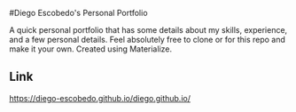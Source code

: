 #Diego Escobedo's Personal Portfolio

A quick personal portfolio that has some details about my skills, experience, and a few personal details. Feel absolutely free to clone or for this repo and make it your own. Created using Materialize.

## Link

https://diego-escobedo.github.io/diego.github.io/
